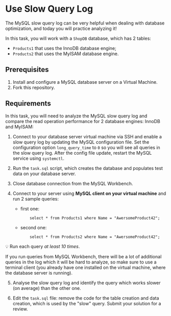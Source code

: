 # Use Slow Query Log 

The MySQL slow query log can be very helpful when dealing with database optimization, and today you will practice analyzing it! 

In this task, you will work with a `ShopDB` database, which has 2 tables: 

- `Products1` that uses the InnoDB database engine; 
- `Products2` that uses the MyISAM database engine. 

## Prerequisites

1. Install and configure a MySQL database server on a Virtual Machine.
2. Fork this repository.

## Requirements

In this task, you will need to analyze the MySQL slow query log and compare the read operation performance for 2 database engines: InnoDB and MyISAM:  

1. Connect to your database server virtual machine via SSH and enable a slow query log by updating the MySQL configuration file. Set the configuration option `long_query_time` to `0` so you will see all queries in the slow query log. After the config file update, restart the MySQL service using `systemctl`. 

2. Run the `task.sql` script, which creates the database and populates test data on your database server. 

3. Close database connection from the MySQL Workbench.

4. Connect to your server using **MySQL client on your virtual machine** and run 2 sample queries:

    - first one: 
        ```
            select * from Products1 where Name = "AwersomeProduct42";
        ```
    - second one: 
        ```
            select * from Products2 where Name = "AwersomeProduct42";
        ```
💡 Run each query *at least 10 times*.  

If you run queries from MySQL Workbench, there will be a lot of additional queries in the log which it will be hard to analyze, so make sure to use a terminal client (you already have one installed on the virtual machine, where the database server is running). 

5. Analyse the slow query log and identify the query which works slower (on average) than the other one. 

6. Edit the `task.sql` file: remove the code for the table creation and data creation, which is used by the "slow" query. Submit your solution for a review.
